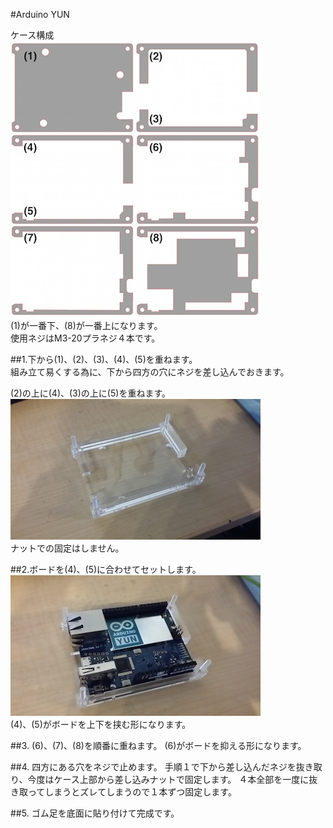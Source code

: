 #Arduino YUN

ケース構成<br>
![](/img/1100_case/manual/arduino_yun00.jpg)
<br>
(1)が一番下、(8)が一番上になります。<br>
使用ネジはM3-20プラネジ４本です。<br>

##1.下から(1)、(2)、(3)、(4)、(5)を重ねます。<br>
組み立て易くする為に、下から四方の穴にネジを差し込んでおきます。<br>

(2)の上に(4)、(3)の上に(5)を重ねます。<br>
![](/img/1100_case/manual/arduino_yun_01.jpg)<br>
ナットでの固定はしません。

##2.ボードを(4)、(5)に合わせてセットします。
![](/img/1100_case/manual/arduino_yun_02.jpg)<br>
(4)、(5)がボードを上下を挟む形になります。

##3.  (6)、(7)、(8)を順番に重ねます。
(6)がボードを抑える形になります。

##4.  四方にある穴をネジで止めます。
手順１で下から差し込んだネジを抜き取り、今度はケース上部から差し込みナットで固定します。
４本全部を一度に抜き取ってしまうとズレてしまうので１本ずつ固定します。

##5.  ゴム足を底面に貼り付けて完成です。